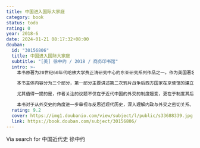 ```yaml
---
title: 中国进入国际大家庭
category: book
status: todo
rating: 0
year: 2018-6
date: 2024-01-21 08:17:32+08:00
douban:
  id: "30156806"
  title: 中国进入国际大家庭
  subtitle: "[美] 徐中约 / 2018 / 商务印书馆"
  intro: >-
    本书原著为20世纪60年代哈佛大学费正清研究中心的东亚研究系列作品之一。作为美国著名汉学家费正清教授的高徒，作者广泛搜集和运用了包括中、英、法、俄、日各语种文献在内的资料，以1858—1880年这一时间段限为切入点，对19世纪中后期清政府在一系列外交事件中的行为与观念作出细致阐述与精辟分析，呈现了近代中国如何由天朝中心主义转型为现代国际社会的一员，尤其是对外交往方面，随着朝贡体系的难以为继，艰难地转向主权国家间的现代外交模式这一过程。

    本书主体内容分为三个部分，第一部分主要讲述第二次鸦片战争后西方国家在京使馆的建立过程，互派使节常驻这一在现代外交看来习以为常的制度，最初却遭遇了从观念到制度层面的反复博弈；第二部分，则详述了国际法引入中国的过程，从林则徐第一次鸦片战争前夕节译国际法至丁韪良应邀翻译的《万国公法》被刊行引用，其中曲折亦多；第三部分则阐述了中国常驻外国使馆制度的建立过程，从同治年间向欧美派出临时性使团到光绪帝继位后大规模派遣常驻外国使节、设立驻外使馆，观念的冲突、人事的龃龉、制度的悖谬，都在这一过程中纷纷呈现。

    尤其值得一提的是，作者关注的议题不仅在于近代中国的外交的制度嬗变，更在于制度其后的观念转型过程及其深层原因。作者巧妙地将时代背景和群像扫描与历史人物个体原因及历史事件偶然性相结合，流畅出入于历史的宏观与微观之间，脉络清晰，议题明确，分析冷静而深入，评价公允而不乏历史的善意。书稿附录的近代外交史相关人员及数据资料翔实而清晰，也为有志于深入研究相关议题的学者提供了颇有助益的支持。

    本书对于从外交史的角度进一步审视与反思近现代历史，深入理解内政与外交之密切关系、国际关系与开放政策等对当下而言仍具重要现实意义的荦荦大端，具有深刻的启发性，是一部精致而耐读的史学著作。
  rating: 9.2
  cover: https://img1.doubanio.com/view/subject/l/public/s33688339.jpg
  link: https://book.douban.com/subject/30156806/
---
```


Via search for 中国近代史 徐中约
